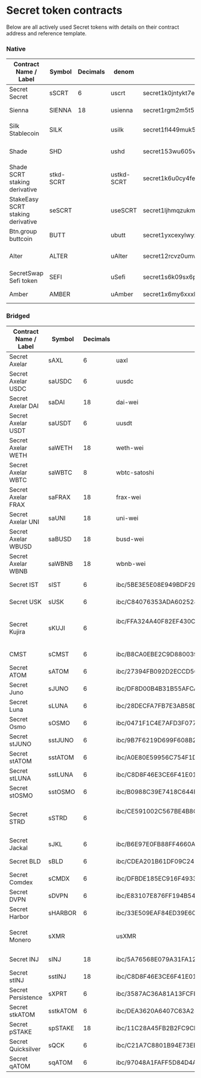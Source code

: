 # Secret token contracts

Below are all actively used Secret tokens with details on their contract address and reference template.

### Native

| Contract Name / Label             | Symbol    | Decimals    | denom      | Contract Address                              | SNIP version |
| --------------------------------- | --------- | ----------- | ---------- | --------------------------------------------- | ------------ |
| Secret Secret         | sSCRT    | 6           | uscrt                                                                                  | secret1k0jntykt7e4g3y88ltc60czgjuqdy4c9e8fzek            | SNIP-20      |
| Sienna                            | SIENNA    | 18          | usienna    | secret1rgm2m5t530tdzyd99775n6vzumxa5luxcllml4 | SNIP-20      |
| Silk Stablecoin                   | SILK      | <p><br></p> | usilk      | secret1fl449muk5yq8dlad7a22nje4p5d2pnsgymhjfd | SNIP-25      |
| Shade                             | SHD       | <p><br></p> | ushd       | secret153wu605vvp934xhd4k9dtd640zsep5jkesstdm | SNIP-25      |
| Shade SCRT staking derivative     | stkd-SCRT | <p><br></p> | ustkd-SCRT | secret1k6u0cy4feepm6pehnz804zmwakuwdapm69tuc4 | SNIP-24      |
| StakeEasy SCRT staking derivative | seSCRT    |             | useSCRT    | secret1ljhmqzukmg3ke54lpj3wadd2fczjlasr0cfjwd | SNIP-20      |
| Btn.group buttcoin                | BUTT      |             | ubutt      | secret1yxcexylwyxlq58umhgsjgstgcg2a0ytfy4d9lt | SNIP-20      |
| Alter                             | ALTER     |             | uAlter     | secret12rcvz0umvk875kd6a803txhtlu7y0pnd73kcej | < SNIP-24    |
| SecretSwap Sefi token             | SEFI      |             | uSefi      | secret1s6k09sx6pgy2z5rxfu73z3yvypfmxm7aaqvau5 | SNIP-20      |
| Amber                             | AMBER     |             | uAmber     | secret1x6my6xxxkladvsupcka7k092m50rdw8pk8dpq9 | SNIP-24      |

### Bridged

| Contract Name / Label | Symbol   | Decimals    | denom                                                                                  | Contract Address                                         | SNIP version |
| --------------------- | -------- | ----------- | -------------------------------------------------------------------------------------- | -------------------------------------------------------- | ------------ |
| Secret Axelar         | sAXL     | 6           | uaxl                                                                                   | secret1vcau4rkn7mvfwl8hf0dqa9p0jr59983e3qqe3z            | SNIP-25      |
| Secret Axelar USDC    | saUSDC   | 6           | uusdc                                                                                  | secret1vkq022x4q8t8kx9de3r84u669l65xnwf2lg3e6            | SNIP-25      |
| Secret Axelar DAI     | saDAI    | 18          | dai-wei                                                                                | secret1c2prkwd8e6ratk42l4vrnwz34knfju6hmp7mg7            | SNIP-25      |
| Secret Axelar USDT    | saUSDT   | 6           | uusdt                                                                                  | secret1wk5j2cntwg2fgklf0uta3tlkvt87alfj7kepuw            | SNIP-25      |
| Secret Axelar WETH    | saWETH   | 18          | weth-wei                                                                               | secret139qfh3nmuzfgwsx2npnmnjl4hrvj3xq5rmq8a0            | SNIP-25      |
| Secret Axelar WBTC    | saWBTC   | 8           | wbtc-satoshi                                                                           | secret1guyayjwg5f84daaxl7w84skd8naxvq8vz9upqx            | SNIP-25      |
| Secret Axelar FRAX    | saFRAX   | 18          | frax-wei                                                                               | secret16e230j6qm5u5q30pcc6qv726ae30ak6lzq0zvf            | SNIP-25      |
| Secret Axelar UNI     | saUNI    | 18          | uni-wei                                                                                | secret1egqlkasa6xe6efmfp9562sfj07lq44z7jngu5k            | SNIP-25      |
| Secret Axelar WBUSD   | saBUSD   | 18          | busd-wei                                                                               | secret1t642ayn9rhl5q9vuh4n2jkx0gpa9r6c3sl96te            | SNIP-25      |
| Secret Axelar WBNB    | saWBNB   | 18          | wbnb-wei                                                                               | secret19xsac2kstky8nhgvvz257uszt44g0cu6ycd5e4            | SNIP-25      |
| Secret IST            | sIST     | 6           | ibc/5BE3E5E08E949BDF29EE93E81BF2CBD66347C86CE3D5D99A6E6FB487E62D8414                   | secret1xmqsk8tnge0atzy4e079h0l2wrgz6splcq0a24            | SNIP-25      |
| Secret USK            | sUSK     | 6           | ibc/C84076353ADA602528AC211EE626AE95FC4E091A0033B93CA5E1F6BE17070BBE                   | secret1cj2fvj4ap79fl9euz8kqn0k5xlvck0pw9z9xhr            | SNIP-25      |
| Secret Kujira         | sKUJI    | 6           | <p>ibc/FFA324A40F82EF430CF78D498CE04FF634D2091FCDC04EFEC8841B86011F307A</p><p><br></p> | secret13hvh0rn0rcf5zr486yxlrucvwpzwqu2dsz6zu8            | SNIP-25      |
| CMST                  | sCMST    | 6           | ibc/B8CA0EBE2C9D8800390CE4256DF6C194CF6740CB0AEE140EEE60C1CE288CDB86                   | secret14l7s0evqw7grxjlesn8yyuk5lexuvkwgpfdxr5            | SNIP-25      |
| Secret ATOM           | sATOM    | 6           | ibc/27394FB092D2ECCD56123C74F36E4C1F926001CEADA9CA97EA622B25F41E5EB2                   | secret19e75l25r6sa6nhdf4lggjmgpw0vmpfvsw5cnpe            | SNIP-25      |
| Secret Juno           | sJUNO    | 6           | ibc/DF8D00B4B31B55AFCA9BAF192BC36C67AA06D9987DCB96490661BCAB63C27006                   | secret1z6e4skg5g9w65u5sqznrmagu05xq8u6zjcdg4a            | SNIP-25      |
| Secret Luna           | sLUNA    | 6           | ibc/28DECFA7FB7E3AB58DC3B3AEA9B11C6C6B6E46356DCC26505205DAD3379984F5                   | secret149e7c5j7w24pljg6em6zj2p557fuyhg8cnk7z8            | SNIP-25      |
| Secret Osmo           | sOSMO    | 6           | ibc/0471F1C4E7AFD3F07702BEF6DC365268D64570F7C1FDC98EA6098DD6DE59817B                   | secret150jec8mc2hzyyqak4umv6cfevelr0x9p0mjxgg            | SNIP-25      |
| Secret stJUNO         | sstJUNO  | 6           | ibc/9B7F6219D699F608B23382F341E29303D66D5CA81F91D6D0B957119F97569F0F                   | secret1097nagcaavlkchl87xkqptww2qkwuvhdnsqs2v            | SNIP-25      |
| Secret stATOM         | sstATOM  | 6           | ibc/A0E80E59956C754F1D9CB37234D13E0CF2949E7254896359F284512FA8428E18                   | secret155w9uxruypsltvqfygh5urghd5v0zc6f9g69sq            | SNIP-25      |
| Secret stLUNA         | sstLUNA  | 6           | ibc/C8D8F46E3CE6F41E01E32542215597CF4B32709C8A310F728653CB91FDB8A904                   | secret1rkgvpck36v2splc203sswdr0fxhyjcng7099a9            | SNIP-25      |
| Secret stOSMO         | sstOSMO  | 6           | ibc/B0988C39E7418C644FDFD41682A59D22DCAD1BCC7A6429B2EAAA195FB726A2D7                   | secret1jrp6z8v679yaq65rndsr970mhaxzgfkymvc58g            | SNIP-25      |
| Secret STRD           | sSTRD    | 6           | <p>ibc/CE591002C567BE4B8C4EC3F3F3D18AF7A1CA9FADBF5876C8413F8B2BD83CE8FF</p><p><br></p> | secret1rfhgs3ryqt7makakr2qw9zsqq4h5wdqawfa2aa            | SNIP-25      |
| Secret Jackal         | sJKL     | 6           | ibc/B6E97E0FB88FF4660A677B27CE0CD03E5F74E0DE1B9D2B65F107249A3CE5C8FB                   | secret1sgaz455pmtgld6dequqayrdseq8vy2fc48n8y3            | SNIP-25      |
| Secret BLD            | sBLD     | 6           | ibc/CDEA201B61DF09C2456A91A60A87856796E6B40FAF41FC64E3482D4EF07DE26C                   | secret1uxvpq889uxjcpj656yjjexsqa3zqm6ntkyjsjq            | SNIP-25      |
| Secret Comdex         | sCMDX    | 6           | ibc/DFBDE185EC916F4933DF02D3A282FA801BC9EE77FE0B768FB517407730105491                   | secret1mndng80tqppllk0qclgcnvccf9urak08e9w2fl            | SNIP-25      |
| Secret DVPN           | sDVPN    | 6           | ibc/E83107E876FF194B54E9AC3099E49DBB7728156F250ABD3E997D2B7E89E0810B                   | secret15qtw24mpmwkjessr46dnqruq4s4tstzf74jtkf            | SNIP-25      |
| Secret Harbor         | sHARBOR  | 6           | ibc/33E509EAF84ED39E60F746CCAF89130B386A11FDD3B76A77377FB3946BC9D829                   | ecret1nw83wzlceflrecd03ydjru3tcr2y345x7aetjp            | SNIP-25      |
| Secret Monero         | sXMR     | <p><br></p> | usXMR                                                                                  | <p><br>secret19ungtd2c7srftqdwgq0dspwvrw63dhu79qxv88</p> | SNIP-20      |
| Secret INJ            | sINJ     | 18          | ibc/5A76568E079A31FA12165E4559BA9F1E9D4C97F9C2060B538C84DCD503815E30                   | secret14706vxakdzkz9a36872cs62vpl5qd84kpwvpew            | SNIP-25      |
| Secret stINJ          | sstINJ   | 18          | ibc/C8D8F46E3CE6F41E01E32542215597CF4B32709C8A310F728653CB91FDB8A904                   | secret1eurddal3m0tphtapad9awgzcuxwz8ptrdx7h4n            | SNIP-25      |
| Secret Persistence    | sXPRT    | 6           | ibc/3587AC36A81A13FCFB1D0EC03CEB98AEAAAB1F5275B68C7DC2B40BA6279AA696                   | secret1gnrrqjj5e2pwn4g262xjyypptu0ge3z3tps3nn            | SNIP-25      |
| Secret stkATOM        | sstkATOM | 6           | ibc/DEA3620A6407C63A287A4FE1683D07627F27AF7A83E077B1E51EDFF8833980FE                   | secret16vjfe24un4z7d3sp9vd0cmmfmz397nh2njpw3e            | SNIP-25      |
| Secret pSTAKE         | spSTAKE  | 18          | ibc/11C28A45FB2B2FC9CD8C42F30FA3984076211E16A48B17C8B43BB3806E54947D                   | secret1umeg3u5y949vz6jkgq0n4rhefsr84ws3duxmnz            | SNIP-25      |
| Secret Quicksilver    | sQCK     | 6           | ibc/C21A7C8801B94E73EBEDB9B0870D492190D7A01F63C8855962AAFDE2F026D8F6                   | secret17d8c96kezszpda3r2c5dtkzlkfxw6mtu7q98ka            | SNIP-25      |
| Secret qATOM          | sqATOM   | 6           | ibc/97048A1FAFF5D84D4A5DDD9976AD332A3CAD99C81BC5C0C2B82A50E4C2131FB2                   | secret120cyurq25uvhkc7qjx7t28deuqslprxkc4rrzc            | SNIP-25      |
